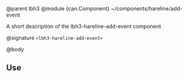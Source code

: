 @parent lbh3
@module {can.Component} ~/components/hareline/add-event <lbh3-hareline-add-event>

A short description of the lbh3-hareline-add-event component

@signature `<lbh3-hareline-add-event>`

@body

## Use


